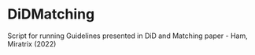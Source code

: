 # DiDMatching
Script for running Guidelines presented in DiD and Matching paper - Ham, Miratrix (2022) 
